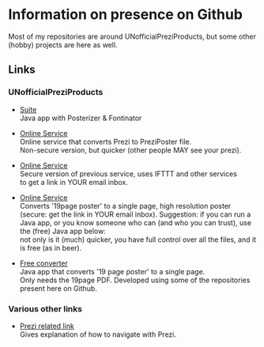 # Information on presence on Github

Most of my repositories are around UNofficialPreziProducts, but some other (hobby) projects are here as well.

## Links

### UNofficialPreziProducts

- [Suite](https://gumroad.com/l/Tiihf) <br>Java app with Posterizer & Fontinator

- [Online Service](https://gumroad.com/products/l/wHvMqk) <br>Online service that converts Prezi to PreziPoster file. <br>Non-secure version, but quicker (other people MAY see your prezi). 

- [Online Service](https://gumroad.com/products/l/bQAt) <br>Secure version of previous service, uses IFTTT and other services<br> to get a link in YOUR email inbox.

- [Online Service](https://gumroad.com/products/l/ZxWK) <br>Converts '19page poster' to a single page, high resolution poster <br>(secure: get the link in YOUR email inbox).
Suggestion: if you can run a Java app, or you know someone who can (and who you can trust), use the (free) Java app below: <br>not only is it (much) quicker, you have full control over all the files,
and it is free (as in beer).

- [Free converter](https://gumroad.com/l/jgpEm) <br>Java app that converts '19 page poster' to a single page. <br>Only needs the 19page PDF. Developed using some of the repositories present here on Github.

### Various other links

- [Prezi related link](https://roelvanderplank.keybase.pub/UitlegNavigatieBinnenPrezi.html) <br>Gives explanation of how to navigate with Prezi.
